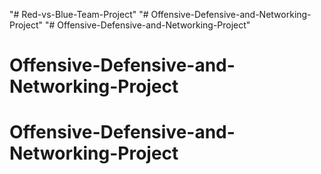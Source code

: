 "# Red-vs-Blue-Team-Project" 
"# Offensive-Defensive-and-Networking-Project" 
"# Offensive-Defensive-and-Networking-Project" 
# Offensive-Defensive-and-Networking-Project
# Offensive-Defensive-and-Networking-Project
